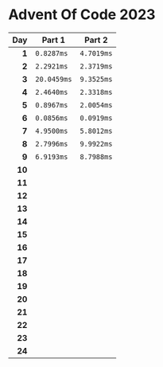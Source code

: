 # Advent Of Code 2023

<!-- begin performance table -->
| Day | Part 1 | Part 2 |
| -: | - | - |
| **1** | `0.8287ms` | `4.7019ms` |
| **2** | `2.2921ms` | `2.3719ms` |
| **3** | `20.0459ms` | `9.3525ms` |
| **4** | `2.4640ms` | `2.3318ms` |
| **5** | `0.8967ms` | `2.0054ms` |
| **6** | `0.0856ms` | `0.0919ms` |
| **7** | `4.9500ms` | `5.8012ms` |
| **8** | `2.7996ms` | `9.9922ms` |
| **9** | `6.9193ms` | `8.7988ms` |
| **10** |  |  |
| **11** |  |  |
| **12** |  |  |
| **13** |  |  |
| **14** |  |  |
| **15** |  |  |
| **16** |  |  |
| **17** |  |  |
| **18** |  |  |
| **19** |  |  |
| **20** |  |  |
| **21** |  |  |
| **22** |  |  |
| **23** |  |  |
| **24** |  |  |
<!-- end performance table -->
